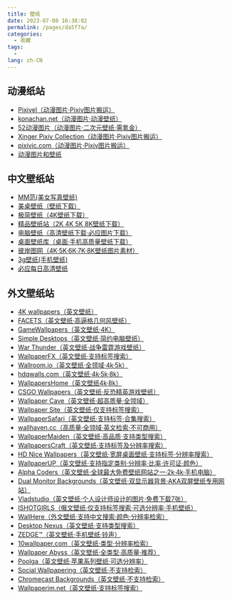 ```yaml
---
title: 壁纸
date: 2023-07-08 16:38:02
permalink: /pages/da5f7a/
categories:
  - 收藏
tags:
  - 
lang: zh-CN
---
```


动漫纸站
------
- <a target="_blank" href="https://pixivel.moe/">Pixivel（动漫图片·Pixiv图片搬运）</a>
- <a target="_blank" href="https://konachan.net/">konachan.net（动漫图片·动漫壁纸）</a>
- <a target="_blank" href="https://www.52dmtp.com/">52动漫图片（动漫图片·二次元壁纸·需氪金）</a>
- <a target="_blank" href="https://acg.blue/">Xinger Pixiv Collection（动漫图片·Pixiv图片搬运）</a>
- <a target="_blank" href="https://pixivic.com/">pixivic.com（动漫图片·Pixiv图片搬运）</a>
- <a target="_blank" href="https://anime-pictures.net/">动漫图片和壁纸</a>

中文壁纸站
------
- <a target="_blank" href="https://www.95mm.net/">MM范(美女写真壁纸)</a>
- <a target="_blank" href="http://www.win4000.com/">美桌壁纸（壁纸下载）</a>
- <a target="_blank" href="https://bz.zzzmh.cn/">极简壁纸（4K壁纸下载）</a>
- <a target="_blank" href="https://cn.best-wallpaper.net/">精品壁纸站（2K 4K 5K 8K壁纸下载）</a>
- <a target="_blank" href="http://lcoc.top/bizhi/">电脑壁纸（高清壁纸下载·必应图片下载）</a>
- <a target="_blank" href="https://www.bizhik.com/">桌面壁纸库（桌面·手机高质量壁纸下载）</a>
- <a target="_blank" href="http://pic.netbian.com/">彼岸图网（4K·5K·6K·7K·8K壁纸图片素材）</a>
- <a target="_blank" href="https://www.3gbizhi.com/">3g壁纸(手机壁纸)</a>
- <a target="_blank" href="https://bing.ioliu.cn/">必应每日高清壁纸</a>

外文壁纸站
------
- <a target="_blank" href="https://free4kwallpapers.com/">4K wallpapers（英文壁纸）</a>
- <a target="_blank" href="http://www.facets.la/">FACETS（英文壁纸·高逼格几何风壁纸）</a>
- <a target="_blank" href="https://www.gamewallpapers.com/">GameWallpapers（英文壁纸·4K）</a>
- <a target="_blank" href="http://simpledesktops.com/">Simple Desktops（英文壁纸·简约电脑壁纸）</a>
- <a target="_blank" href="https://warthunder.com/en">War Thunder（英文壁纸·战争雷霆游戏壁纸）</a>
- <a target="_blank" href="https://wallpaperfx.com/">WallpaperFX（英文壁纸·支持标签搜索）</a>
- <a target="_blank" href="https://wallroom.io/">Wallroom.io（英文壁纸·全领域·4k·5k）</a>
- <a target="_blank" href="https://hdqwalls.com/">hdqwalls.com（英文壁纸·4k·5k·8k）</a>
- <a target="_blank" href="https://wallpapershome.com/">WallpapersHome（英文壁纸4k·8k）</a>
- <a target="_blank" href="https://www.csgowallpapers.com/">CSGO Wallpapers（英文壁纸·反恐精英游戏壁纸）</a>
- <a target="_blank" href="https://wallpapercave.com/">Wallpaper Cave（英文壁纸·超高质量·全领域）</a>
- <a target="_blank" href="https://wallpapersite.com/">Wallpaper Site（英文壁纸·仅支持标签搜索）</a>
- <a target="_blank" href="https://wallpapersafari.com/">WallpaperSafari（英文壁纸·支持标签·合集搜索）</a>
- <a target="_blank" href="https://wallhaven.cc/">wallhaven.cc（高质量·全领域·英文检索·不可商用）</a>
- <a target="_blank" href="https://www.wallpapermaiden.com/">WallpaperMaiden（英文壁纸·高品质·支持类型搜索）</a>
- <a target="_blank" href="https://wallpaperscraft.com/">WallpapersCraft（英文壁纸·支持标签及分辨率搜索）</a>
- <a target="_blank" href="https://www.hdnicewallpapers.com/">HD Nice Wallpapers（英文壁纸·宽屏桌面壁纸·支持标签·分辨率搜索）</a>
- <a target="_blank" href="https://www.wallpaperup.com/">WallpaperUP（英文壁纸·支持指定类别·分辨率·比率·许可证·颜色）</a>
- <a target="_blank" href="https://alphacoders.com/">Alpha Coders（英文壁纸·全球最大免费壁纸网站之一·2k·4k·手机电脑）</a>
- <a target="_blank" href="https://www.dualmonitorbackgrounds.com/">Dual Monitor Backgrounds（英文壁纸·双显示器背景·AKA双屏壁纸专用网站）</a>
- <a target="_blank" href="https://vlad.studio/">Vladstudio（英文壁纸·个人设计师设计的图片·免费下载7张）</a>
- <a target="_blank" href="https://joer.ru/">ISHOTGIRLS（俄文壁纸·仅支持标签搜索·可选分辨率·手机壁纸）</a>
- <a target="_blank" href="https://wallhere.com/">WallHere（外文壁纸·支持中文搜索·颜色·分辨率检索）</a>
- <a target="_blank" href="https://www.desktopnexus.com/">Desktop Nexus（英文壁纸·支持类型搜索）</a>
- <a target="_blank" href="https://www.zedge.net/ringtones-and-wallpapers">ZEDGE™（英文壁纸·手机壁纸·铃声）</a>
- <a target="_blank" href="https://www.10wallpaper.com/">10wallpaper.com（英文壁纸·类型·分辨率检索）</a>
- <a target="_blank" href="https://wall.alphacoders.com/">Wallpaper Abyss（英文壁纸·全类型·高质量·推荐）</a>
- <a target="_blank" href="http://poolga.com/">Poolga（英文壁纸·苹果系列壁纸·可选分辨率）</a>
- <a target="_blank" href="https://www.socwall.com/">Social Wallpapering（英文壁纸·不支持检索）</a>
- <a target="_blank" href="https://chromecastbg.alexmeub.com/">Chromecast Backgrounds（英文壁纸·不支持检索）</a>
- <a target="_blank" href="https://wallpaperim.net/">Wallpaperim.net（英文壁纸·支持标签搜索）</a>
